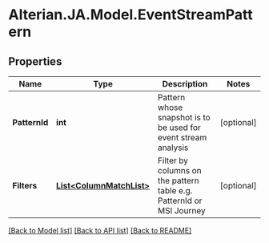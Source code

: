 # Alterian.JA.Model.EventStreamPattern

## Properties

Name | Type | Description | Notes
------------ | ------------- | ------------- | -------------
**PatternId** | **int** | Pattern whose snapshot is to be used for event stream analysis | [optional] 
**Filters** | [**List&lt;ColumnMatchList&gt;**](ColumnMatchList.md) | Filter by columns on the pattern table e.g. PatternId or MSI Journey | [optional] 

[[Back to Model list]](../README.md#documentation-for-models) [[Back to API list]](../README.md#documentation-for-api-endpoints) [[Back to README]](../README.md)

